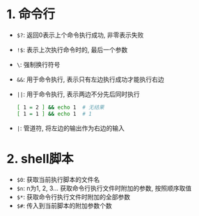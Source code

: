 # 1. 命令行

* `$?`: 返回0表示上个命令执行成功, 非零表示失败

* `!$`: 表示上次执行命令时的, 最后一个参数

* `\`: 强制换行符号

* `&&`: 用于命令执行, 表示只有左边执行成功才能执行右边

* `||`: 用于命令执行, 表示两边不分先后同时执行

  ```bash
  [ 1 = 2 ] && echo 1  # 无结果
  [ 1 = 1 ] && echo 1  # 1
  ```

* `|`: 管道符, 将左边的输出作为右边的输入

# 2. shell脚本

* `$0`: 获取当前执行脚本的文件名
* `$n`: n为1, 2, 3... 获取命令行执行文件时附加的参数, 按照顺序取值
* `$*`: 获取命令行执行文件时附加的全部参数
* `$#`: 传入到当前脚本的附加参数个数